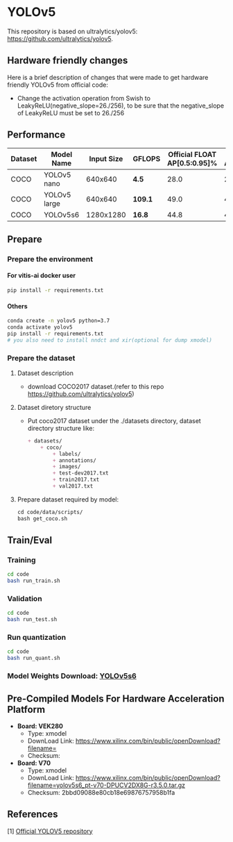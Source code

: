 # YOLOv5
This repository is based on ultralytics/yolov5: https://github.com/ultralytics/yolov5. 

##  Hardware friendly changes
Here is a brief description of changes that were made to get hardware friendly YOLOv5 from official code:

- Change the activation operation from Swish to LeakyReLU(negative_slope=26./256), to be sure that the negative_slope of LeakyReLU must be set to 26./256


## Performance

|Dataset |Model Name                      |Input Size |GFLOPS    |Official FLOAT AP[0.5:0.95]%|FLOAT AP[0.5:0.95]%|Quant AP[0.5:0.95]%|
|--------|------------------------------- |-----------|----------|----------------------------|-------------------|-------------------|
|COCO    |YOLOv5 nano                     |640x640    |**4.5**   |   28.0                     | 27.0              | 26.2              |
|COCO    |YOLOv5 large                    |640x640    |**109.1** |   49.0                     | 47.2              | 45.5              |
|COCO    |YOLOv5s6                        |1280x1280  |**16.8**  |   44.8                     | 43.6              | 42.0              |


## Prepare

### Prepare the environment

#### For vitis-ai docker user
```bash
pip install -r requirements.txt
```

#### Others
```bash
conda create -n yolov5 python=3.7
conda activate yolov5
pip install -r requirements.txt
# you also need to install nndct and xir(optional for dump xmodel)
```

### Prepare the dataset

1. Dataset description

    - download COCO2017 dataset.(refer to this repo https://github.com/ultralytics/yolov5)

2. Dataset diretory structure
    - Put coco2017 dataset under the ./datasets directory, dataset directory structure like:
        ```markdown
        + datasets/
            + coco/
                + labels/
                + annotations/
                + images/
                + test-dev2017.txt 
                + train2017.txt
                + val2017.txt
        ```

3. Prepare dataset required by model:

    ```markdown
    cd code/data/scripts/ 
    bash get_coco.sh
    ```

## Train/Eval

### Training 
```bash
cd code
bash run_train.sh
```

### Validation
```bash
cd code
bash run_test.sh
```

### Run quantization
```bash
cd code
bash run_quant.sh
```

### Model Weights Download: [YOLOv5s6](https://www.xilinx.com/bin/public/openDownload?filename=pt_yolov5s6_3.5.zip)

## **Pre-Compiled Models For Hardware Acceleration Platform**

- **Board: VEK280**
  - Type: xmodel
  - DownLoad Link: https://www.xilinx.com/bin/public/openDownload?filename=
  - Checksum:
- **Board: V70**
  - Type: xmodel
  - DownLoad Link: https://www.xilinx.com/bin/public/openDownload?filename=yolov5s6_pt-v70-DPUCV2DX8G-r3.5.0.tar.gz
  - Checksum: 2bbd09088e80cb18e69876757958b1fa

## **References**

[1] [Official YOLOV5 repository](https://github.com/ultralytics/yolov5/) <br>
